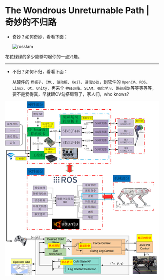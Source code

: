 # The Wondrous Unreturnable Path | 奇妙的不归路

- 奇妙？如何奇妙，看看下面：

  ![rosslam](./images/rosslam.gif)

花花绿绿的多少能够勾起你的一点兴趣。

---

- 不归？如何不归，看看下面：

  从硬件的 `焊板子`、`IMU`、`驱动板`、`Keil`、`通信协议`，到软件的 `OpenCV`、`ROS`、`Linux`、`Qt`、`Unity`，再来个 `神经网络`、`SLAM`、`强化学习`、`路径规划`等等等等等，要不是爱得真，早就跟CV勾搭肩背了，家人们，who knows?

![embedway](./images/embedway.png)

